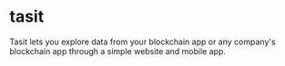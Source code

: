 # tasit
Tasit lets you explore data from your blockchain app or any company's blockchain app through a simple website and mobile app.
